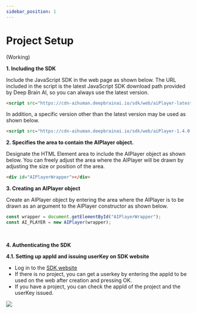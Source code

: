 ```yaml
---
sidebar_position: 1
---
```


# Project Setup

(Working)

**1. Including the SDK**

Include the JavaScript SDK in the web page as shown below. The URL included in the script is the latest JavaScript SDK download path provided by Deep Brain AI, so you can always use the latest version.

```html
<script src="https://cdn-aihuman.deepbrainai.io/sdk/web/aiPlayer-latest.min.js"></script>
```

In addition, a specific version other than the latest version may be used as shown below.

```html
<script src="https://cdn-aihuman.deepbrainai.io/sdk/web/aiPlayer-1.4.0.min.js"></script>
```

**2. Specifies the area to contain the AIPlayer object.**

Designate the HTML Element area to include the AIPlayer object as shown below. You can freely adjust the area where the AIPlayer will be drawn by adjusting the size or position of the area.

```html
<div id="AIPlayerWrapper"></div>
```

**3. Creating an AIPlayer object**

Create an AIPlayer object by entering the area where the AIPlayer is to be drawn as an argument to the AIPlayer constructor as shown below.

```javascript
const wrapper = document.getElementById("AIPlayerWrapper");
const AI_PLAYER = new AIPlayer(wrapper);
```

<br/>


**4. Authenticating the SDK**

**4.1. Setting up appId and issuing userKey on SDK website**

- Log in to the [SDK website](https://aihuman.aistudios.com)
- If there is no project, you can get a userkey by entering the appId to be used on the web after creation and pressing OK.
- If you have a project, you can check the appId of the project and the userKey issued.

<img src="/img/aihuman/web/project.png" />
